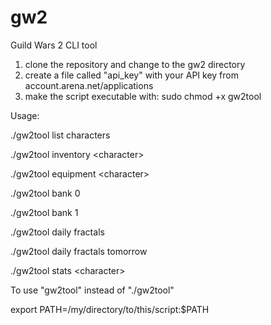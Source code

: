 # gw2
Guild Wars 2 CLI tool

1. clone the repository and change to the gw2 directory
2. create a file called "api_key" with your API key from account.arena.net/applications
3. make the script executable with: sudo chmod +x gw2tool

Usage:

./gw2tool list characters

./gw2tool inventory \<character>

./gw2tool equipment \<character>

./gw2tool bank 0

./gw2tool bank 1

./gw2tool daily fractals

./gw2tool daily fractals tomorrow

./gw2tool stats \<character>


To use "gw2tool" instead of "./gw2tool" 

export PATH=/my/directory/to/this/script:$PATH
